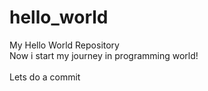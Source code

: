 # hello_world
My Hello World Repository
<br>Now i start my journey in programming world!</br>
<br>Lets do a commit</br>
